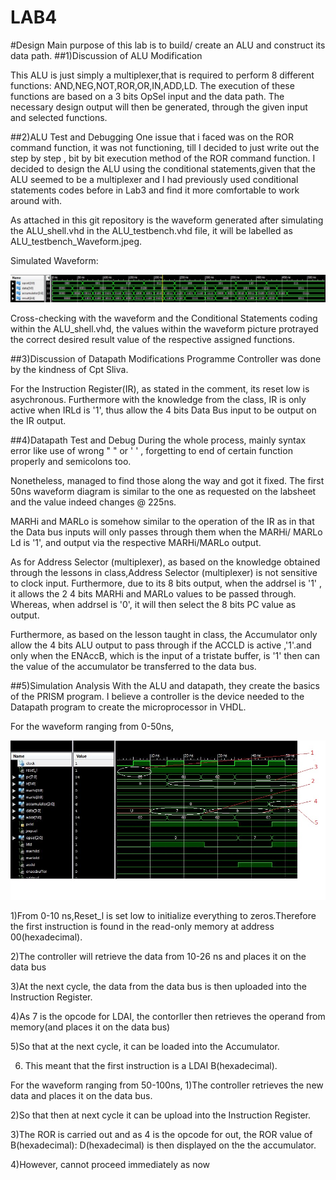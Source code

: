 LAB4
====
#Design 
Main purpose of this lab is to build/ create an ALU and construct its data path.
##1)Discussion of ALU Modification

This ALU is just simply a multiplexer,that is required to perform 8 different functions: AND,NEG,NOT,ROR,OR,IN,ADD,LD.
The execution of these functions are based on a 3 bits OpSel input and the data path. The necessary design output will then be generated, through the given input and selected functions.

##2)ALU Test and Debugging
One issue that i faced was on the ROR command function, it was not functioning, till I decided to just write out the step by step , bit by bit execution method of the ROR command function. I decided to design the ALU using the conditional statements,given that the ALU seemed to be a multiplexer and I had previously used conditional statements codes before in Lab3 and find it more comfortable to work around with.

As attached in this git repository is the waveform generated after simulating the ALU_shell.vhd in the ALU_testbench.vhd file, it will be labelled as ALU_testbench_Waveform.jpeg.

Simulated Waveform: 

![ALU testbench Waveform](ALU_testbench_Waveform.jpg)


Cross-checking with the waveform and the Conditional Statements coding within the ALU_shell.vhd, the values within the waveform picture protrayed the correct desired result value of the respective assigned functions.

##3)Discussion of Datapath Modifications
Programme Controller was done by the kindness of Cpt Sliva.

For the Instruction Register(IR), as stated in the comment, its reset low is asychronous. Furthermore with the knowledge from the class, IR is only active when IRLd is '1', thus allow the 4 bits Data Bus input to be output on the IR output.

##4)Datapath Test and Debug
During the whole process, mainly syntax error like use of wrong " " or ' ' , forgetting to end of certain function properly and semicolons too.

Nonetheless, managed to find those along the way and got it fixed. The first 50ns waveform diagram is similar to the one as requested on the labsheet and the value indeed changes @ 225ns.


MARHi and MARLo is somehow similar to the operation of the IR as in that the Data bus inputs will only passes through them when the MARHi/ MARLo Ld is '1', and output via the respective MARHi/MARLo output. 

As for Address Selector (multiplexer), as based on the knowledge obtained through the lessons in class,Address Selector (multiplexer) is not sensitive to clock input. Furthermore, due to its 8 bits output, when the addrsel is '1' , it allows the 2 4 bits MARHi and MARLo values to be passed through. Whereas, when addrsel is '0', it will then select the 8 bits PC value as output.

Furthermore, as based on the lesson taught in class, the Accumulator only allow the 4 bits ALU output to pass through if the ACCLD is active ,'1'.and only when the ENAccB, which is the input of a tristate buffer, is '1' then can the value of the accumulator be transferred to the data bus.

##5)Simulation Analysis
With the ALU and datapath, they create the basics of the PRISM program. I believe a controller is the device needed to the Datapath program to create the microprocessor in VHDL.

For the waveform ranging from 0-50ns,

![Simulation waveform 1](0till50ns.jpg)

1)From 0-10 ns,Reset_l is set low to initialize everything to zeros.Therefore the first instruction is found in the read-only memory at address 00(hexadecimal).

2)The controller will retrieve the data from 10-26 ns and places it on the data bus

3)At the next cycle, the data from the data bus is then uploaded into the Instruction Register.

4)As 7 is the opcode for LDAI, the contorller then retrieves the operand from memory(and places it on the data bus)

5)So that at the next cycle, it can be loaded into the Accumulator.

6) This meant that the first instruction is a LDAI B(hexadecimal).



For the waveform ranging from 50-100ns,
1)The controller retrieves the new data and places it on the data bus.

2)So that then at next cycle it can be upload into the Instruction Register.

3)The ROR is carried out and as 4 is the opcode for out, the ROR value of B(hexadecimal): D(hexadecimal) is then displayed on the the accumulator.

4)However, cannot proceed immediately as now
